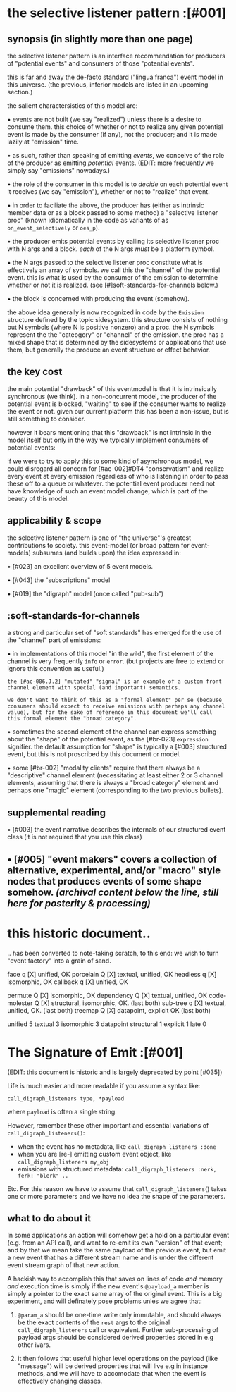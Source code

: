 # the selective listener pattern :[#001]

## synopsis (in slightly more than one page)

the selective listener pattern is an interface recommendation for
producers of "potential events" and consumers of those "potential
events".

this is far and away the de-facto standard ("lingua franca")
event model in this universe. (the previous, inferior models are
listed in an upcoming section.)

the salient charactersistics of this model are:

  • events are not built (we say "realized") unless there is a desire
    to consume them. this choice of whether or not to realize any given
    potential event is made by the consumer (if any), not the producer;
    and it is made lazily at "emission" time.

  • as such, rather than speaking of emitting *events*, we conceive
    of the role of the producer as emitting *potential* events.
    (EDIT: more frequently we simply say "emissions" nowadays.)

  • the role of the consumer in this model is to *decide* on each
    potential event it receives (we say "emission"), whether or not
    to "realize" that event.

  • in order to faciliate the above, the producer has (either as
    intrinsic member data or as a block passed to some method) a
    "selective listener proc" (known idiomatically in the code
    as variants of as `on_event_selectively` or `oes_p`).

  • the producer emits potential events by calling its selective
    listener proc with N args and a block. *each* of the N args
    *must* be a platform symbol.

  • the N args passed to the selective listener proc constitute what is
    effectively an array of symbols. we call this the "channel" of the
    potential event. this is what is used by the consumer of the
    emission to determine whether or not it is realized. (see
    [#]soft-standards-for-channels below.)

  • the block is concerned with producing the event (somehow).

the above idea generally is now recognized in code by the `Emission`
structure defined by the topic sidesystem. this structure consists of
nothing but N symbols (where N is positive nonzero) and a proc. the N
symbols represent the the "cateogory" or "channel" of the emission. the
proc has a mixed shape that is determined by the sidesystems or
applications that use them, but generally the produce an event structure
or effect behavior.




## the key cost

the main potential "drawback" of this eventmodel is that it is
intrinsically synchronous (we think). in a non-concurrent model, the
producer of the potential event is blocked, "waiting" to see if the
consumer wants to realize the event or not. given our current platform
this has been a non-issue, but is still something to consider.

however it bears mentioning that this "drawback" is not intrinsic in the
model itself but only in the way we typically implement consumers of
potential events:

if we were to try to apply this to some kind of asynchronous
model, we could disregard all concern for [#ac-002]#DT4 "conservatism"
and realize every event at every emission regardless of who is
listening in order to pass these off to a queue or whatever. the
potential event producer need not have knowledge of such an
event model change, which is part of the beauty of this model.




## applicability & scope

the selective listener pattern is one of "the universe"'s greatest
contributions to society. this event-model (or broad pattern for
event-models) subsumes (and builds upon) the idea expressed in:


  • [#023] an excellent overview of 5 event models.

  • [#043] the "subscriptions" model

  • [#019] the "digraph" model (once called "pub-sub")




## :soft-standards-for-channels

a strong and particular set of "soft standards" has emerged for the use
of the "channel" part of emissions:

  • in implementations of this model "in the wild", the first element of
    the channel is very frequently `info` or `error`. (but projects are
    free to extend or ignore this convention as useful.)

    the [#ac-006.J.2] "mutated" "signal" is an example of a custom front
    channel element with special (and important) semantics.

    we don't want to think of this as a "formal element" per se (because
    consumers should expect to receive emissions with perhaps any channel
    value), but for the sake of reference in this document we'll call
    this formal element the "broad category".

  • sometimes the second element of the channel can express something
    about the "shape" of the potential event, as the [#br-023]
    `expression` signifier. the default assumption for "shape" is
    typically a [#003] structured event, but this is not proscribed
    by this document or model.

  • some [#br-002] "modality clients" require that there always be a
    "descriptive" channel element (necessitating at least either 2
    or 3 channel elements, assuming that there is always a "broad category"
    element and perhaps one "magic" element (corresponding to the two
    previous bullets).




## supplemental reading

  • [#003] the event narrative describes the internals of our structured
           event class (it is not required that you use this class)

  • [#005] "event makers" covers a collection of alternative,
           experimental, and/or "macro" style nodes that produces events
           of some shape somehow.
*(archival content below the line, still here for posterity & processing)*
--

# this historic document..

.. has been converted to note-taking scratch, to this end: we wish to
turn "event factory" into a grain of sand.




face                q [X] unified, OK
porcelain           Q [X] textual, unified, OK
headless            q [X] isomorphic, OK
callback            q [X] unified, OK

permute             Q [X] isomorphic, OK
dependency          Q [X] textual, unified, OK
code-molester       Q [X] structural, isomorphic, OK. (last both)
sub-tree            q [X] textual, unified, OK. (last both)
treemap             Q [X] datapoint, explicit OK (last both)




unified 5
textual 3
isomorphic 3
datapoint
structural 1
explicit 1
late 0





# The Signature of Emit :[#001]

(EDIT: this document is historic and is largely deprecated by point [#035])

Life is much easier and more readable if you assume a syntax like:

    call_digraph_listeners type, *payload

where `payload` is often a single string.


However, remember these other important and essential variations of `call_digraph_listeners()`:

  + when the event has no metadata, like `call_digraph_listeners :done`
  + when you are [re-] emitting custom event object, like `call_digraph_listeners my_obj`
  + emissions with structured metadata: `call_digraph_listeners :nerk, ferk: "blerk" ..`

Etc.  For this reason we have to assume that `call_digraph_listeners`() takes one or more
parameters and we have no idea the shape of the parameters.


## what to do about it

In some applications an action will somehow get a hold on a particular
event (e.g. from an API call), and want to re-emit its own "version" of
that event; and by that we mean take the same payload of the previous
event, but emit a new event that has a different stream name and is
under the different event stream graph of that new action.

A hackish way to accomplish this that saves on lines of code *and*
memory *and* execution time is simply if the new event's `@payload_a`
member is simply a pointer to the exact same array of the original
event. This is a big experiment, and will definately pose problems
unles we agree that:

1) `@param_a` should be one-time write only immutable, and should always
be the exact contents of the `rest` args to the original `call_digraph_listeners` call or
equivalent.  Further sub-processing of payload args should be considered
derived properties stored in e.g other ivars.

2) it then follows that useful higher level operations
on the payload (like "message") will be derived properties that will
live e.g in instance methods, and we will have to accomodate that when
the event is effectively changing classes.
